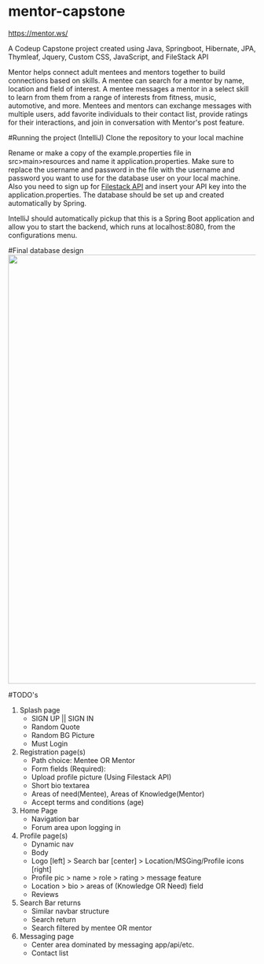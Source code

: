 # mentor-capstone
https://mentor.ws/

A Codeup Capstone project created using Java, Springboot, Hibernate, JPA, Thymleaf, Jquery, Custom CSS, JavaScript, and FileStack API

Mentor helps connect adult mentees and mentors together to build connections based on skills. A mentee can search for a mentor by name, location and field of interest. A mentee messages a mentor in a select skill to learn from them from a range of interests from fitness, music, automotive, and more. Mentees and mentors can exchange messages with multiple users, add favorite individuals to their contact list, provide ratings for their interactions, and join in conversation with Mentor's post feature.

#Running the project (IntelliJ)
Clone the repository to your local machine

Rename or make a copy of the example.properties file in src>main>resources and name it application.properties. Make sure to replace the username and password in the file with the username and password you want to use for the database user on your local machine. Also you need to sign up for [Filestack API](https://www.filestack.com/) and insert your API key into the application.properties. The database should be set up and created automatically by Spring.

IntelliJ should automatically pickup that this is a Spring Boot application and allow you to start the backend, which runs at localhost:8080, from the configurations menu.


#Final database design
<img width="871" src="https://cdn.discordapp.com/attachments/599456130917203978/681539640439734283/Screen_Shot_2020-02-24_at_10.25.45_AM.png">

#TODO's

1. Splash page 
    - SIGN UP || SIGN IN
    - Random Quote
    - Random BG Picture
    - Must Login
2. Registration page(s)
    - Path choice: Mentee OR Mentor
    - Form fields (Required): 
    - Upload profile picture (Using Filestack API)
    - Short bio textarea
    - Areas of need(Mentee), Areas of Knowledge(Mentor)
    - Accept terms and conditions (age)
3. Home Page
    - Navigation bar
    - Forum area upon logging in
4. Profile page(s)
    - Dynamic nav
    - Body
    - Logo [left] > Search bar [center] > Location/MSGing/Profile icons [right]
    - Profile pic > name > role > rating > message feature
    - Location > bio > areas of (Knowledge OR Need) field
    - Reviews
5. Search Bar returns
    - Similar navbar structure
    - Search return 
    - Search filtered by mentee OR mentor
6. Messaging page
    - Center area dominated by messaging app/api/etc.
    - Contact list
